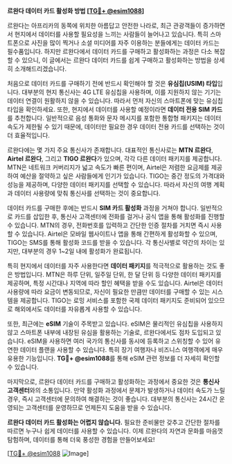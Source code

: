 **르완다 데이터 카드 활성화 방법 [[TG💪+ @esim1088](https://t.me/s/esim1088)]**

르완다는 아프리카의 동쪽에 위치한 아름답고 안전한 나라로, 최근 관광객들이 증가하면서 현지에서 데이터를 사용할 필요성을 느끼는 사람들이 늘어나고 있습니다. 특히 스마트폰으로 사진을 많이 찍거나 소셜 미디어를 자주 이용하는 분들에게는 데이터 카드는 필수품입니다. 하지만 르완다에서 데이터 카드를 구매하고 활성화하는 과정은 다소 복잡할 수 있으니, 이 글에서는 르완다 데이터 카드를 쉽게 구매하고 활성화하는 방법을 상세히 소개해드리겠습니다.

처음으로 데이터 카드를 구매하기 전에 반드시 확인해야 할 것은 **유심칩(USIM) 타입**입니다. 대부분의 현지 통신사는 4G LTE 유심칩을 사용하며, 이를 지원하지 않는 기기는 데이터 연결이 원활하지 않을 수 있습니다. 따라서 먼저 자신의 스마트폰에 맞는 유심칩 타입을 확인하세요. 또한, 현지에서 데이터를 사용할 예정이라면 **데이터 전용 SIM 카드**를 추천합니다. 일반적으로 음성 통화와 문자 메시지를 포함한 통합형 패키지는 데이터 속도가 제한될 수 있기 때문에, 데이터만 필요한 경우 데이터 전용 카드를 선택하는 것이 더 효율적입니다.

르완다에는 몇 가지 주요 통신사가 존재합니다. 대표적인 통신사로는 **MTN 르완다**, **Airtel 르완다**, 그리고 **TIGO 르완다**가 있으며, 각각 다른 데이터 패키지를 제공합니다. MTN은 네트워크 커버리지가 넓고 속도가 빠른 편이며, Airtel은 저렴한 요금제를 제공하여 예산을 절약하고 싶은 사람들에게 인기가 있습니다. TIGO는 중간 정도의 가격대와 성능을 제공하며, 다양한 데이터 패키지를 선택할 수 있습니다. 따라서 자신의 여행 계획과 데이터 사용량에 맞춰 통신사를 선택하는 것이 중요합니다.

데이터 카드를 구매한 후에는 반드시 **SIM 카드 활성화** 과정을 거쳐야 합니다. 일반적으로 카드를 삽입한 후, 통신사 고객센터에 전화를 걸거나 공식 앱을 통해 활성화를 진행할 수 있습니다. MTN의 경우, 전화번호를 입력하고 간단한 인증 절차를 거치면 즉시 사용할 수 있습니다. Airtel은 모바일 웹사이트나 앱을 통해 간편하게 활성화할 수 있으며, TIGO는 SMS를 통해 활성화 코드를 받을 수 있습니다. 각 통신사별로 약간의 차이는 있지만, 대부분의 경우 1~2일 내에 활성화가 완료됩니다.

특히 현지에서 데이터를 자주 사용한다면 **데이터 패키지**를 적극적으로 활용하는 것도 좋은 방법입니다. MTN은 하루 단위, 일주일 단위, 한 달 단위 등 다양한 데이터 패키지를 제공하며, 특정 시간대나 지역에 따라 할인 혜택을 받을 수도 있습니다. Airtel은 데이터 사용량에 따라 요금이 변동되므로, 자신이 필요한 만큼만 데이터를 구매할 수 있는 시스템을 제공합니다. TIGO는 로밍 서비스를 포함한 국제 데이터 패키지도 준비되어 있으므로 해외에서도 데이터를 자유롭게 사용할 수 있습니다.

또한, 최근에는 **eSIM** 기술이 주목받고 있습니다. eSIM은 물리적인 유심칩을 사용하지 않고 스마트폰 내부에 내장된 유심을 활용하는 기술로, 르완다에서도 점차 도입되고 있습니다. eSIM을 사용하면 여러 국가의 통신사를 동시에 등록하고 스위칭할 수 있어 유연한 데이터 플랜을 사용할 수 있습니다. 특히 장기 여행자나 비즈니스 여행객에게 매우 유용한 기능입니다. **TG💪+ @esim1088**를 통해 eSIM 관련 정보를 더 자세히 확인할 수 있습니다.

마지막으로, 르완다 데이터 카드를 구매하고 활성화하는 과정에서 중요한 것은 **통신사 고객센터**와의 소통입니다. 만약 활성화 과정에서 문제가 발생하거나 데이터 속도가 느릴 경우, 즉시 고객센터에 문의하여 해결하는 것이 좋습니다. 대부분의 통신사는 24시간 운영되는 고객센터를 운영하므로 언제든지 도움을 받을 수 있습니다.

**르완다 데이터 카드 활성화는 어렵지 않습니다.** 필요한 준비물만 갖추고 간단한 절차를 따르면 누구나 쉽게 데이터를 사용할 수 있습니다. 이제 르완다의 자연과 문화를 마음껏 탐험하며, 데이터를 통해 더욱 풍성한 경험을 만들어보세요! 

[[TG💪+ @esim1088](https://t.me/s/esim1088) ![Image](https://i.postimg.cc/Y0z9fWf4/image.png)]